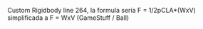 Custom Rigidbody line 264, la formula seria F = 1/2pCLA*(WxV) simplificada a F = WxV (GameStuff / Ball)

